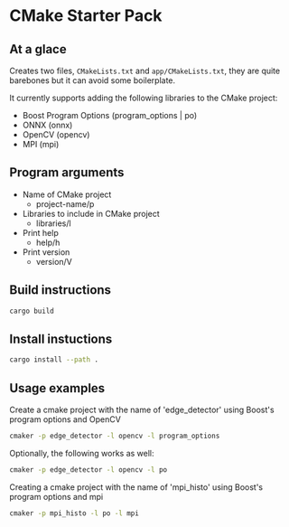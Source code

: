# CMake Starter Pack
## At a glace
Creates two files, `CMakeLists.txt` and `app/CMakeLists.txt`, they are quite barebones but it can avoid some boilerplate.

It currently supports adding the following libraries to the CMake project:

- Boost Program Options (program_options | po)
- ONNX (onnx)
- OpenCV (opencv)
- MPI (mpi)

## Program arguments
- Name of CMake project
  - project-name/p 
- Libraries to include in CMake project
  - libraries/l 
- Print help
  - help/h 
- Print version
  - version/V 

## Build instructions
```sh
cargo build
```

## Install instuctions
```sh
cargo install --path .
```

## Usage examples
Create a cmake project with the name of 'edge_detector' using Boost's program options and OpenCV
```sh
cmaker -p edge_detector -l opencv -l program_options
```

Optionally, the following works as well:
```sh
cmaker -p edge_detector -l opencv -l po
```

Creating a cmake project with the name of 'mpi_histo' using Boost's program options and mpi
```sh
cmaker -p mpi_histo -l po -l mpi
```
